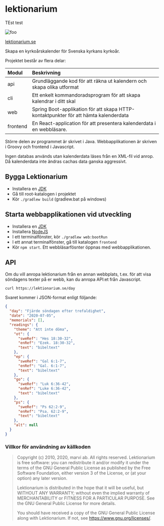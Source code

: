 # lektionarium

TEst test

![foo](frontend/public/logo.svg)

[lektionarium.se](https://lektionarium.se)

Skapa en kyrkoårskalender för Svenska kyrkans kyrkoår. 

Projektet består av flera delar:

| Modul | Beskrivning |
| :--- | :---  |
| api  |Grundläggande kod för att räkna ut kalendern och skapa olika utformat  |
| cli  | Ett enkelt kommandoradsprogram för att skapa kalendrar i ditt skal  |
| web  | Spring Boot-applikation för att skapa HTTP-kontaktpunkter för att hämta kalenderdata  |
| frontend  | En React-application för att presentera kalenderdata i en webbläsare.  |


Större delen av programmet är skrivet i Java. Webbapplikationen är skriven i Groovy och frontend i Javascript. 

Ingen databas används utan kalenderdata läses från en XML-fil vid anrop. Då kalenderdata inte ändras cachas data ganska aggressivt. 

## Bygga Lektionarium
* Installera en [JDK](https://adoptopenjdk.net/)
* Gå till root-katalogen i projektet
* Kör `./gradlew build` (gradlew.bat på windows)

## Starta webbapplikationen vid utveckling
* Installera en [JDK](https://adoptopenjdk.net/)
* Installera [NodeJS](https://nodejs.org/en/)
* I ett terminalfönster, kör `./gradlew web:bootRun`
* I ett annat terminalfönster, gå till katalogen `frontend`
* Kör `npm start`. Ett webbläsarfösnter öppnas med webbapplikationen.


## API
Om du vill anropa lektionarium från en annan webbplats, t.ex. för att visa söndagens texter på er webb,
kan du anropa API:et från Javascript.

`curl https://lektionarium.se/day` 

Svaret kommer i JSON-format enligt följande:

```json
{
  "day": "Fjärde söndagen efter trefaldighet",
  "date": "2020-07-05",
  "memorials": [],
  "readings": {
    "theme": "Att inte döma",
    "ot": {
      "sweRef": "Hes 18:30-32",
      "enRef": "Ezek. 18:30-32",
      "text": "bibeltext"
    },
    "ep": {
      "sweRef": "Gal 6:1-7",
      "enRef": "Gal. 6:1-7",
      "text": "bibeltext"
    },
    "go": {
      "sweRef": "Luk 6:36-42",
      "enRef": "Luke 6:36-42",
      "text": "bibeltext"
    },
    "ps": {
      "sweRef": "Ps 62:2-9",
      "enRef": "Psa. 62:2-9",
      "text": "bibeltext"
    },
    "alt": null
  }
}
```


### Villkor för användning av källkoden

> Copyright (c) 2010, 2020, marvi ab. All rights reserved.
> Lektionarium is free software: you can redistribute it and/or modify
> it under the terms of the GNU General Public License as published by
> the Free Software Foundation, either version 3 of the License, or
> (at your option) any later version.
> 
> Lektionarium is distributed in the hope that it will be useful,
> but WITHOUT ANY WARRANTY; without even the implied warranty of
> MERCHANTABILITY or FITNESS FOR A PARTICULAR PURPOSE.  See the
> GNU General Public License for more details.
> 
> You should have received a copy of the GNU General Public License
> along with Lektionarium.  If not, see <https://www.gnu.org/licenses/>.

